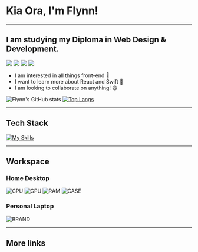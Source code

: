 # Kia Ora, I'm Flynn!
-------------------------

## I am studying my Diploma in Web Design & Development.

<a href="https://fstevens30.github.io/"><img src="https://img.shields.io/badge/_Website-yellow?style=for-the-badge&logo=github&logoColor=white"></a>
<a href="mailto:flynnstevens30@gmail.com"><img src="https://img.shields.io/badge/Email-red?style=for-the-badge&logo=gmail&logoColor=white"></a>
<a href="https://www.instagram.com/flynn.a.stevens/"><img src="https://img.shields.io/badge/Instagram-E4405F?style=for-the-badge&logo=instagram&logoColor=white"></a>
<a href="https://m.me/flynnthesloth"><img src="https://img.shields.io/badge/_Messenger-00B2FF?style=for-the-badge&logo=messenger&logoColor=white"></a>

- I am interested in all things front-end :art:
- I want to learn more about React and Swift :thought_balloon:
- I am looking to collaborate on anything! :smile:

![Flynn's GitHub stats](https://github-readme-stats.vercel.app/api?username=fstevens30&count_private=true&show_icons=true&theme=dracula&hide_border=true&card_width=400px)
[![Top Langs](https://github-readme-stats.vercel.app/api/top-langs/?username=anuraghazra)](https://github.com/anuraghazra/github-readme-stats)




--------------------------

## Tech Stack

[![My Skills](https://skills.thijs.gg/icons?i=js,html,css,react,nodejs,py,cs,figma,git,md)](https://skills.thijs.gg)

--------------------------

## Workspace

### Home Desktop 

![CPU](https://img.shields.io/badge/_-i5_10400F-0071C5?style=for-the-badge&logo=intel&logoColor=white)
![GPU](https://img.shields.io/badge/_-RTX_3060TI-76B900?style=for-the-badge&logo=nvidia&logoColor=white)
![RAM](https://img.shields.io/badge/_-16GB_3200Mhz_Fury-FF0000?style=for-the-badge&logo=kingstontechnology&logoColor=white)
![CASE](https://img.shields.io/badge/_-H510_Flow-51007A?style=for-the-badge&logo=nzxt&logoColor=white)

### Personal Laptop

![BRAND](https://img.shields.io/badge/_-13inch_MacBook_Pro_2018-FFFFFF?style=for-the-badge&logo=apple&logoColor=A3AAAE)

----------------------------

## More links
